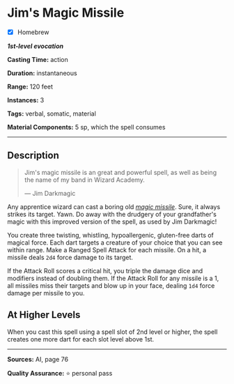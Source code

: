 # Jim's Magic Missile

- [x] Homebrew

***1st-level evocation***

**Casting Time:** action

**Duration:** instantaneous

**Range:** 120 feet

**Instances:** 3

**Tags:** verbal, somatic, material

**Material Components:** 5 sp, which the spell consumes

---

## Description
> Jim's magic missile is an great and powerful spell, as well as being the name of my band in Wizard Academy.
> 
> &mdash; Jim Darkmagic

Any apprentice wizard can cast a boring old [*magic missile*](../level-1/magic-missile.md).
Sure, it always strikes its target.
Yawn.
Do away with the drudgery of your grandfather's magic with this improved version of the spell, as used by Jim Darkmagic!

You create three twisting, whistling, hypoallergenic, gluten-free darts of magical force.
Each dart targets a creature of your choice that you can see within range.
Make a Ranged Spell Attack for each missile.
On a hit, a missile deals `2d4` force damage to its target.

If the Attack Roll scores a critical hit, you triple the damage dice and modifiers instead of doubling them.
If the Attack Roll for any missile is a 1, all missiles miss their targets and blow up in your face, dealing `1d4` force damage per missile to you.

## At Higher Levels
When you cast this spell using a spell slot of 2nd level or higher, the spell creates one more dart for each slot level above 1st.

---

**Sources:** AI, page 76

**Quality Assurance:** :star: personal pass
